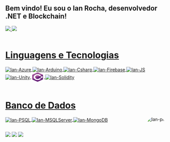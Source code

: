 ## Bem vindo! Eu sou o Ian Rocha, desenvolvedor .NET e Blockchain!
<div align="center">
  <a href="https://github.com/IDRyounG">
  </div>
 <div align="left">
  <img height="180em" src="https://github-readme-stats.vercel.app/api?username=IDRyounG&show_icons=true&theme=vue-dark&include_all_commits=true&count_private=true"/>
  <img height="180em" src="https://github-readme-stats.vercel.app/api/top-langs/?username=IDRyounG&layout=compact&langs_count=7&theme=vue-dark"/>
</div>
<div style="display: inline_block"><br>
  <h1>Linguagens e Tecnologias </h1>
  <img align="center" alt="Ian-Azure" height="30" width="40" src="https://cdn.jsdelivr.net/gh/devicons/devicon/icons/azure/azure-original.svg">
  <img align="center" alt="Ian-Arduino" height="30" width="40" src="https://cdn.jsdelivr.net/gh/devicons/devicon/icons/arduino/arduino-original-wordmark.svg">
  <img align="center" alt="Ian-Csharp" height="30" width="40" src="https://cdn.jsdelivr.net/gh/devicons/devicon/icons/csharp/csharp-original.svg">
  <img align="center" alt="Ian-Firebase" height="30" width="40" src="https://cdn.jsdelivr.net/gh/devicons/devicon/icons/firebase/firebase-plain-wordmark.svg">
  <img align="center" alt="Ian-JS" height="30" width="40" src="https://cdn.jsdelivr.net/gh/devicons/devicon/icons/nodejs/nodejs-original.svg">
  <img align="center" alt="Ian-Unity" height="30" width="40" src="https://cdn.jsdelivr.net/gh/devicons/devicon/icons/unity/unity-original.svg">
  <img align="center" alt="Ian-Csharp" height="30" width="40" src="https://raw.githubusercontent.com/devicons/devicon/master/icons/csharp/csharp-original.svg">
  <img align="center" alt="Ian-Solidity" height="30" width="40" src="https://upload.wikimedia.org/wikipedia/commons/9/98/Solidity_logo.svg">

  
</div>
  <div style="display: inline_block"><br>
    <h1>Banco de Dados </h1>
  <img align="center" alt="Ian-PSQL" height="30" width="40" src="https://cdn.jsdelivr.net/gh/devicons/devicon/icons/postgresql/postgresql-original-wordmark.svg">
  <img align="center" alt="Ian-MSQLServer" height="30" width="40" src="https://cdn.jsdelivr.net/gh/devicons/devicon/icons/microsoftsqlserver/microsoftsqlserver-plain-wordmark.svg">
  <img align="center" alt="Ian-MongoDB" height="30" width="40" src="https://cdn.jsdelivr.net/gh/devicons/devicon/icons/mongodb/mongodb-plain-wordmark.svg">
  <img align="right" alt="Ian-pic" height="150" style="border-radius:50px;" src=https://share-cdn.picrew.me/shareImg/org/202201/466657_jRhDbbNp.png>
</div>
  
  
  ##
 
<div> 
  <!--<a href="https://www.youtube.com/channel/UC_-uuuZbY0AAt9CViNzvc-Q" target="_blank"><img src="https://img.shields.io/badge/YouTube-FF0000?style=for-the-badge&logo=youtube&logoColor=white" target="_blank"></a>-->
  <a href="https://instagram.com/ian_rocha23" target="_blank"><img src="https://img.shields.io/badge/-Instagram-%23E4405F?style=for-the-badge&logo=instagram&logoColor=white" target="_blank"></a>
 	<!--<a href="https://www.twitch.tv/rafaballerinii" target="_blank"><img src="https://img.shields.io/badge/Twitch-9146FF?style=for-the-badge&logo=twitch&logoColor=white" target="_blank"></a>-->
  <a href = "mailto:ian.d.rocha@gmail.com"><img src="https://img.shields.io/badge/-Gmail-%23333?style=for-the-badge&logo=gmail&logoColor=white" target="_blank"></a>
  <a href="https://www.linkedin.com/in/ian-rocha-0298a9147/" target="_blank"><img src="https://img.shields.io/badge/-LinkedIn-%230077B5?style=for-the-badge&logo=linkedin&logoColor=white" target="_blank"></a>  
</div>
